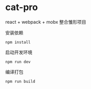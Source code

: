 # cat-pro
react + webpack + mobx 整合雏形项目

安装依赖
````
npm install
````


启动开发环境
````
npm run dev
````

编译打包
````
npm run build
````
